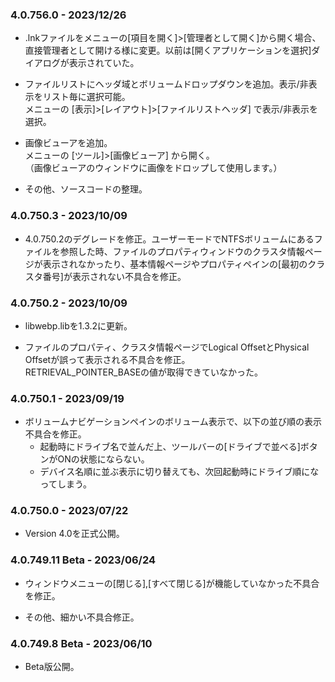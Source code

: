 ### 4.0.756.0 - 2023/12/26

- .lnkファイルをメニューの\[項目を開く\]>\[管理者として開く\]から開く場合、直接管理者として開ける様に変更。以前は\[開くアプリケーションを選択\]ダイアログが表示されていた。

- ファイルリストにヘッダ域とボリュームドロップダウンを追加。表示/非表示をリスト毎に選択可能。   
  メニューの \[表示\]>\[レイアウト\]>\[ファイルリストヘッダ\] で表示/非表示を選択。

- 画像ビューアを追加。   
  メニューの \[ツール\]>\[画像ビューア\] から開く。   
  （画像ビューアのウィンドウに画像をドロップして使用します。）

- その他、ソースコードの整理。

### 4.0.750.3 - 2023/10/09

- 4.0.750.2のデグレードを修正。ユーザーモードでNTFSボリュームにあるファイルを参照した時、ファイルのプロパティウィンドウのクラスタ情報ページが表示されなかったり、基本情報ページやプロパティペインの\[最初のクラスタ番号\]が表示されない不具合を修正。

### 4.0.750.2 - 2023/10/09

- libwebp.libを1.3.2に更新。

- ファイルのプロパティ、クラスタ情報ページでLogical OffsetとPhysical Offsetが誤って表示される不具合を修正。   
RETRIEVAL_POINTER_BASEの値が取得できていなかった。

### 4.0.750.1 - 2023/09/19

- ボリュームナビゲーションペインのボリューム表示で、以下の並び順の表示不具合を修正。
  - 起動時にドライブ名で並んだ上、ツールバーの\[ドライブで並べる\]ボタンがONの状態にならない。
  - デバイス名順に並ぶ表示に切り替えても、次回起動時にドライブ順になってしまう。

### 4.0.750.0 - 2023/07/22

- Version 4.0を正式公開。

### 4.0.749.11 Beta - 2023/06/24

- ウィンドウメニューの\[閉じる\],\[すべて閉じる\]が機能していなかった不具合を修正。

- その他、細かい不具合修正。

### 4.0.749.8 Beta - 2023/06/10

- Beta版公開。
